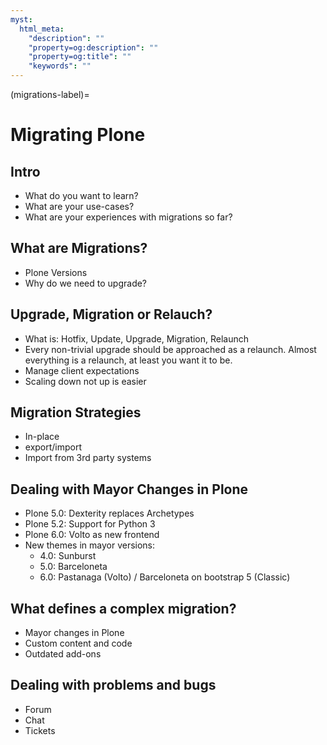 ```yaml
---
myst:
  html_meta:
    "description": ""
    "property=og:description": ""
    "property=og:title": ""
    "keywords": ""
---
```


(migrations-label)=

# Migrating Plone

## Intro

* What do you want to learn?
* What are your use-cases?
* What are your experiences with migrations so far?


## What are Migrations?

* Plone Versions
* Why do we need to upgrade?

## Upgrade, Migration or Relauch?

* What is: Hotfix, Update, Upgrade, Migration, Relaunch
* Every non-trivial upgrade should be approached as a relaunch.
  Almost everything is a relaunch, at least you want it to be.
* Manage client expectations
* Scaling down not up is easier


## Migration Strategies

* In-place
* export/import
* Import from 3rd party systems


## Dealing with Mayor Changes in Plone

* Plone 5.0: Dexterity replaces Archetypes
* Plone 5.2: Support for Python 3
* Plone 6.0: Volto as new frontend
* New themes in mayor versions:
  * 4.0: Sunburst
  * 5.0: Barceloneta
  * 6.0: Pastanaga (Volto) / Barceloneta on bootstrap 5 (Classic)

## What defines a complex migration?

* Mayor changes in Plone
* Custom content and code
* Outdated add-ons

## Dealing with problems and bugs

* Forum
* Chat
* Tickets

